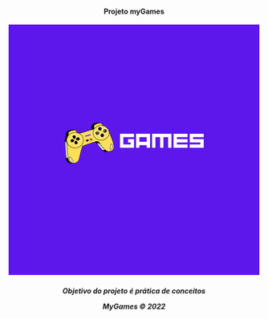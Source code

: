 <h4 align="center">Projeto myGames</h4>
<p align="center">
<img src="./GAMES1.png"/>
</p>
<h5 align="center">Objetivo do projeto é prática de conceitos
<p align="center">
  <span color="#9a48ff">MyGames</span> &#169; 2022
</p>
